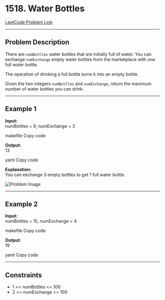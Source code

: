 # 1518. Water Bottles

[LeetCode Problem Link](https://leetcode.com/problems/water-bottles/)

---

## Problem Description

There are `numBottles` water bottles that are initially full of water. You can exchange `numExchange` empty water bottles from the marketplace with one full water bottle.  

The operation of drinking a full bottle turns it into an empty bottle.  

Given the two integers `numBottles` and `numExchange`, return the maximum number of water bottles you can drink.  

---

## Example 1

**Input:**  
numBottles = 9, numExchange = 3

makefile
Copy code

**Output:**  
13

yaml
Copy code

**Explanation:**  
You can exchange 3 empty bottles to get 1 full water bottle.  

![Problem Image](https://assets.leetcode.com/uploads/2020/07/27/water-bottles.png)

---

## Example 2

**Input:**  
numBottles = 15, numExchange = 4

makefile
Copy code

**Output:**  
19

yaml
Copy code

---

## Constraints
- 1 <= numBottles <= 100  
- 2 <= numExchange <= 100  
